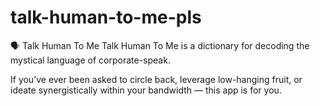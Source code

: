 # talk-human-to-me-pls

🗣️ Talk Human To Me
Talk Human To Me is a dictionary for decoding the mystical language of corporate-speak.

If you’ve ever been asked to circle back, leverage low-hanging fruit, or ideate synergistically within your bandwidth — this app is for you.
